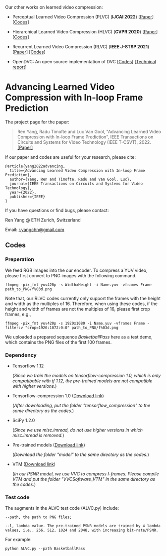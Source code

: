 Our other works on learned video compression:

- Perceptual Learned Video Compression (PLVC) (**IJCAI 2022**) [[Paper](https://arxiv.org/abs/2109.03082)] [[Codes](https://github.com/RenYang-home/PLVC)]

- Hierarchical Learned Video Compression (HLVC) (**CVPR 2020**) [[Paper](https://arxiv.org/abs/2003.01966)] [[Codes](https://github.com/RenYang-home/HLVC)]

- Recurrent Learned Video Compression (RLVC) (**IEEE J-STSP 2021**) [[Paper](https://ieeexplore.ieee.org/abstract/document/9288876)] [[Codes](https://github.com/RenYang-home/RLVC)]

- OpenDVC: An open source implementation of DVC [[Codes](https://github.com/RenYang-home/OpenDVC)] [[Technical report](https://arxiv.org/abs/2006.15862)]

# Advancing Learned Video Compression with In-loop Frame Prediction

The project page for the paper:

> Ren Yang, Radu Timofte and Luc Van Gool, "Advancing Learned Video Compression with In-loop Frame Prediction", IEEE Transactions on Circuits and Systems for Video Technology (IEEE T-CSVT), 2022. [[Paper]](https://ieeexplore.ieee.org/abstract/document/9950550)

If our paper and codes are useful for your research, please cite:
```
@article{yang2022advancing,
  title={Advancing Learned Video Compression with In-loop Frame Prediction},
  author={Yang, Ren and Timofte, Radu and Van Gool, Luc},
  journal={IEEE Transactions on Circuits and Systems for Video Technology},
  year={2022},
  publisher={IEEE}
}
```

If you have questions or find bugs, please contact:

Ren Yang @ ETH Zurich, Switzerland   

Email: r.yangchn@gmail.com

## Codes

### Preperation

We feed RGB images into the our encoder. To compress a YUV video, please first convert to PNG images with the following command.

```
ffmpeg -pix_fmt yuv420p -s WidthxHeight -i Name.yuv -vframes Frame path_to_PNG/f%03d.png
```

Note that, our RLVC codes currently only support the frames with the height and width as the multiples of 16. Therefore, when using these codes, if the height and width of frames are not the multiples of 16, please first crop frames, e.g.,

```
ffmpeg -pix_fmt yuv420p -s 1920x1080 -i Name.yuv -vframes Frame -filter:v "crop=1920:1072:0:0" path_to_PNG/f%03d.png
```

We uploaded a prepared sequence *BasketballPass* here as a test demo, which contains the PNG files of the first 100 frames. 

### Dependency

- Tensorflow 1.12
  
  (*Since we train the models on tensorflow-compression 1.0, which is only compatibable with tf 1.12, the pre-trained models are not compatible with higher versions.*)

- Tensorflow-compression 1.0 ([Download link](https://github.com/tensorflow/compression/releases/tag/v1.0))

  (*After downloading, put the folder "tensorflow_compression" to the same directory as the codes.*)
  
- SciPy 1.2.0

  (*Since we use misc.imread, do not use higher versions in which misc.imread is removed.*)

- Pre-trained models ([Download link](https://drive.google.com/file/d/1WJo_VkyG4qRRyGox_R1ip0l4LMcrIQur/view?usp=sharing))

  (*Download the folder "model" to the same directory as the codes.*)

- VTM ([Download link](https://vcgit.hhi.fraunhofer.de/jvet/VVCSoftware_VTM))

  (*In our PSNR model, we use VVC to compress I-frames. Please compile VTM and put the folder "VVCSoftware_VTM" in the same directory as the codes.*)
  
### Test code

The augments in the ALVC test code (ALVC.py) include:

```
--path, the path to PNG files;

--l, lambda value. The pre-trained PSNR models are trained by 4 lambda values, i.e., 256, 512, 1024 and 2048, with increasing bit-rate/PSNR. 
```
For example:
```
python ALVC.py --path BasketballPass
```
